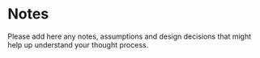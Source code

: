 # Notes

Please add here any notes, assumptions and design decisions that might help up understand your thought process.


